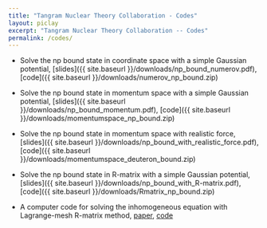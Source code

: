 ```yaml
---
title: "Tangram Nuclear Theory Collaboration - Codes"
layout: piclay
excerpt: "Tangram Nuclear Theory Collaboration -- Codes"
permalink: /codes/
---
```


* Solve the np bound state in coordinate space with a simple Gaussian potential, [slides]({{ site.baseurl }}/downloads/np_bound_numerov.pdf), [code]({{ site.baseurl }}/downloads/numerov_np_bound.zip)


* Solve the np bound state in momentum space with a simple Gaussian potential, [slides]({{ site.baseurl }}/downloads/np_bound_momentum.pdf), [code]({{ site.baseurl }}/downloads/momentumspace_np_bound.zip)


* Solve the np bound state in momentum space with realistic force, [slides]({{ site.baseurl }}/downloads/np_bound_with_realistic_force.pdf), [code]({{ site.baseurl }}/downloads/momentumspace_deuteron_bound.zip)

* Solve the np bound state in R-matrix with a simple Gaussian potential, [slides]({{ site.baseurl }}/downloads/np_bound_with_R-matrix.pdf), [code]({{ site.baseurl }}/downloads/Rmatrix_np_bound.zip)

* A computer code for solving the inhomogeneous equation with Lagrange-mesh R-matrix method, [paper](https://journals.aps.org/prc/abstract/10.1103/PhysRevC.102.014608), [code](https://github.com/jinleiphys/inhomoR)
